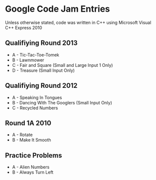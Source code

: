 Google Code Jam Entries
=======================

Unless otherwise stated, code was written in C++ using Microsoft Visual C++ Express 2010

Qualifiying Round 2013
----------------------

 - A - Tic-Tac-Toe-Tomek
 - B - Lawnmower
 - C - Fair and Square (Small and Large Input 1 Only)
 - D - Treasure (Small Input Only)
 
Qualifiying Round 2012
----------------------

 - A - Speaking In Tongues
 - B - Dancing With The Googlers (Small Input Only)
 - C - Recycled Numbers

Round 1A 2010
-------------

 - A - Rotate
 - B - Make It Smooth
 
Practice Problems
-----------------
 
 - A - Alien Numbers
 - B - Always Turn Left
 

